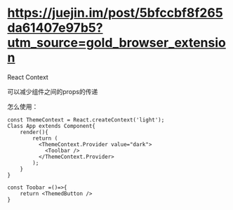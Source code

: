 # https://juejin.im/post/5bfccbf8f265da61407e97b5?utm_source=gold_browser_extension


React Context

可以减少组件之间的props的传递

怎么使用：

```
const ThemeContext = React.createContext('light');
Class App extends Component{
    render(){
        return (
          <ThemeContext.Provider value="dark">
            <Toolbar />
          </ThemeContext.Provider>
        );
    }
}

const Toobar =()=>{
    return <ThemedButton />
}
```


